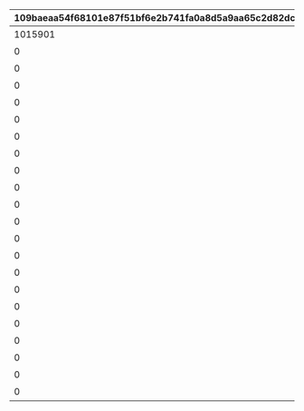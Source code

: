 |109baeaa54f68101e87f51bf6e2b741fa0a8d5a9aa65c2d82dca1efcc43d808a|a3c31e5d54c65dd446b966c304c2cfc2d1ca07514d8a874b4b35ac14ec92241c|f0f5a2cbfcee4895665f4bddcea932b4d4609811e102dbc588d17ff9740853b9|a2a9a2842755f41538c89eed492dc32a0e2cf493557c4d27b6a8d39c091e563e|e2159e79dab9f85d8ff408d2d2a7a19ac894c1bb3d5b054061d6afab09cc1c9f|dff989fa5b5022efbef997ce2cbb7345f5214c082cff8b1d5113c5eb571c372d|047ed965c33564fbe2d9b21022a24d0d4be8c183a76e2eadce5bb3fbdc18e2d5|a0016ec500def0c18c0378ddd080b4be92512f2a8b56e7606f1f31a46e9f901f|d8db7eacbb72fcba0b6221aade5c257c92b1a11790352a3b8307b59f6f816a2f|4d3bc8c1474a1ff4cb3d88cb9f336498ccf1041e592ea5a766c1ad12b645773b|41bd51cd9433e7111101de389dd114fb479e07df9d4c0bee4820571e9693e09b|c3d6087e25a24a438aaf4cdbfffe491ea6977fbb1d8cf8c57010ac3205b1745e|945b93e30e33d6b6fe34eed5303feda6a1d50793fd8366b35482cac26845c478|
| --- | --- | --- | --- | --- | --- | --- | --- | --- | --- | --- | --- | --- |
|1015901|0|0|0|2023/10/31 12:00:00|10130|0|10130011|10159115|1|1枚目の写真|0|1|
|0|91002|8|10130011|2023/10/31 12:00:00|10130|20|10130012|0|2|1番目のメッセージ|0|1|
|0|91002|8|0|2023/11/03 5:00:00|10130|20|10130013|0|3|立派な冒険者めざして|11001276|8|
|0|0|0|10130011|2023/11/01 5:00:00|10130|0|10130021|0|1|2枚目の写真|0|2|
|0|91002|8|10130011|2023/10/31 12:00:00|10130|20|10130022|0|2|2番目のメッセージ|0|1|
|0|0|0|10130021|2023/11/01 5:00:00|10130|0|10130031|0|1|3枚目の写真|0|3|
|0|91002|8|10130021|2023/11/01 5:00:00|10130|20|10130032|0|2|3番目のメッセージ|0|2|
|0|0|0|10130031|2023/11/02 5:00:00|10130|0|10130041|0|1|4枚目の写真|0|4|
|0|91002|8|10130021|2023/11/01 5:00:00|10130|20|10130042|0|2|4番目のメッセージ|0|2|
|0|0|0|10130041|2023/11/02 5:00:00|10130|0|10130051|0|1|5枚目の写真|0|5|
|0|91002|8|10130031|2023/11/01 5:00:00|10130|20|10130052|0|2|5番目のメッセージ|0|3|
|0|0|0|10130051|2023/11/03 5:00:00|10130|0|10130061|0|1|6枚目の写真|0|6|
|0|91002|8|10130031|2023/11/01 5:00:00|10130|20|10130062|0|2|6番目のメッセージ|0|3|
|0|0|0|10130061|2023/11/03 5:00:00|10130|0|10130071|0|1|7枚目の写真|0|7|
|0|91002|8|10130041|2023/11/02 5:00:00|10130|20|10130072|0|2|7番目のメッセージ|0|4|
|0|91002|8|10130041|2023/11/02 5:00:00|10130|20|10130082|0|2|8番目のメッセージ|0|4|
|0|91002|8|10130051|2023/11/02 5:00:00|10130|20|10130092|0|2|9番目のメッセージ|0|5|
|0|91002|8|10130051|2023/11/02 5:00:00|10130|20|10130102|0|2|10番目のメッセージ|0|5|
|0|91002|8|10130061|2023/11/03 5:00:00|10130|20|10130112|0|2|11番目のメッセージ|0|6|
|0|91002|8|10130061|2023/11/03 5:00:00|10130|20|10130122|0|2|12番目のメッセージ|0|6|
|0|91002|8|10130071|2023/11/03 5:00:00|10130|20|10130132|0|2|13番目のメッセージ|0|7|
|0|91002|8|10130071|2023/11/03 5:00:00|10130|20|10130142|0|2|14番目のメッセージ|0|7|